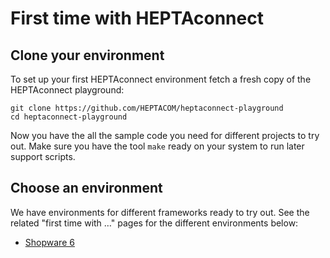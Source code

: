 # First time with HEPTAconnect

## Clone your environment

To set up your first HEPTAconnect environment fetch a fresh copy of the HEPTAconnect playground:

```shell
git clone https://github.com/HEPTACOM/heptaconnect-playground
cd heptaconnect-playground
```

Now you have the all the sample code you need for different projects to try out.
Make sure you have the tool `make` ready on your system to run later support scripts.


## Choose an environment

We have environments for different frameworks ready to try out.
See the related "first time with …" pages for the different environments below:

* [Shopware 6](./first-time/with-shopware-6.md)
